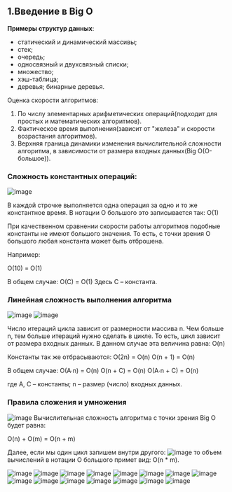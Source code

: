## 1.Введение в Big O

**Примеры структур данных**:
 - статический и динамический массивы;
 - стек;
 - очередь;
 - односвязный и двухсвязный списки;
 - множество;
 - хэш-таблица;
 - деревья; бинарные деревья.

Оценка скорости алгоритмов:
 1. По числу элементарных арифметических операций(подходит для простых и математических алгоритмов).
 2. Фактическое время выполнения(зависит от "железа" и скорости возрастания алгоритмов).
 3. Верхняя граница динамики изменения вычислительной сложности алгоритма, в зависимости от размера входных данных(Big O(O-большое)). 

### Сложность константных операций:
![image](https://user-images.githubusercontent.com/124737857/227601124-fad685d9-4be7-470c-9386-56321cb676b2.png)

В каждой строчке выполняется одна операция за одно и то же константное время. В нотации О большого это записывается так: O(1)

При качественном сравнении скорости работы алгоритмов подобные константы не имеют большого значения. 
То есть, с точки зрения О большого любая константа может быть отброшена. 

Например:

O(10) = O(1)

В общем случае:
O(C) = O(1)
Здесь C – константа. 

### Линейная сложность выполнения алгоритма

![image](https://user-images.githubusercontent.com/124737857/227601670-9b6eba5b-4655-4a03-b4c1-574895c7dfa6.png)
![image](https://user-images.githubusercontent.com/124737857/227601705-2b794e9c-d7ae-4cff-9d68-be3f1b3df0a3.png)

Число итераций цикла зависит от размерности массива n. Чем больше n, тем больше итераций нужно сделать в цикле. То есть, цикл зависит от размера входных данных. 
В данном случае эта величина равна: O(n)

Константы так же отбрасываются:
O(2n) = O(n)
O(n + 1) = O(n)

В общем случае:
O(A∙n) = O(n)
O(n + C) = O(n)
O(A∙n + C) = O(n)

где A, C – константы; n – размер (число) входных данных.

### Правила сложения и умножения

![image](https://user-images.githubusercontent.com/124737857/227602319-8bead46e-6ec4-4b42-8253-90b2943575ff.png)
Вычислительная сложность алгоритма с точки зрения Big O будет равна:

O(n) + O(m) = O(n + m)

Далее, если мы один цикл запишем внутри другого:
![image](https://user-images.githubusercontent.com/124737857/227602411-9bfcf1c9-2a67-4ebf-8f57-e0d519cc85e6.png)
то объем вычислений в нотации О большого примет вид: O(n * m).


![image](https://user-images.githubusercontent.com/124737857/227599222-329d8e3f-9ff5-4893-9fae-14c3237169a9.png)
![image](https://user-images.githubusercontent.com/124737857/227599295-7967dfde-d449-4fc7-9eda-3e9ba7376eda.png)
![image](https://user-images.githubusercontent.com/124737857/227599348-9014e60e-3a70-4d87-8f5f-b873d5052e94.png)
![image](https://user-images.githubusercontent.com/124737857/227599408-cdd9b2f7-6184-4f4a-884b-223d30cbf8b4.png)
![image](https://user-images.githubusercontent.com/124737857/227599463-a65df4fb-db12-4028-965b-2b0a2a4ecf44.png)
![image](https://user-images.githubusercontent.com/124737857/227599516-aebfcac3-39b2-4352-ad2b-5029909682a6.png)
![image](https://user-images.githubusercontent.com/124737857/227599605-6a47b3f8-c0fb-4def-9d62-82d74764a589.png)
![image](https://user-images.githubusercontent.com/124737857/227599677-3fdb04f6-ea8d-43fb-9505-1c6cf921270d.png)
![image](https://user-images.githubusercontent.com/124737857/227599709-18a141f7-5302-4229-92c3-bb5ee1b5f2ca.png)
![image](https://user-images.githubusercontent.com/124737857/227599760-b6e719bb-892a-482a-809d-af3dc10d515f.png)
![image](https://user-images.githubusercontent.com/124737857/227599805-0b9349af-2cd3-40ce-8ced-35c25f98f595.png)
![image](https://user-images.githubusercontent.com/124737857/227599864-76330446-cb64-4406-87ac-f064915074a8.png)
![image](https://user-images.githubusercontent.com/124737857/227599931-96701402-df89-4eda-a73c-edab7f369dda.png)
![image](https://user-images.githubusercontent.com/124737857/227599973-741b0365-09eb-4898-ac65-fd2f2e741b44.png)
![image](https://user-images.githubusercontent.com/124737857/227600023-ee98f751-9315-490c-840f-bdbb81d29bfe.png)
